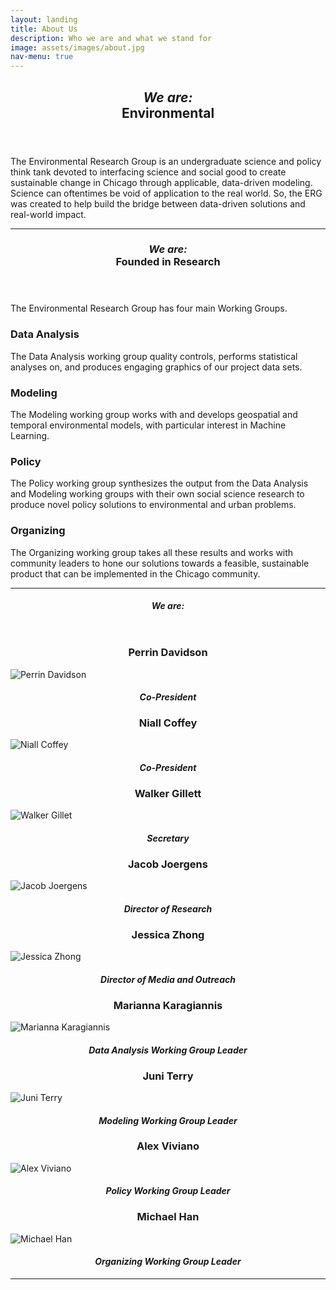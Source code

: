 ```yaml
---
layout: landing
title: About Us
description: Who we are and what we stand for
image: assets/images/about.jpg
nav-menu: true
---
```


<!-- Main -->
<div id="main" class="alt">

<!-- One -->
<section id="one">
	<div class="inner">
		<header class="major">
			<h1><i>We are:</i><br>Environmental</h1>
		</header>

<!-- Content One -->
<p>The Environmental Research Group is an undergraduate science and policy think tank devoted to interfacing science and social good to create sustainable change in Chicago through applicable, data-driven modeling. Science can oftentimes be void of application to the real world. So, the ERG was created to help build the bridge between data-driven solutions and real-world impact.</p>

<hr class="major" />

<!-- Two -->
<section id="one">
	<div class="inner">
		<header class="major">
			<h1><i>We are:</i><br>Founded in Research</h1>
		</header>

<!-- Content Two-->
<p>The Environmental Research Group has four main Working Groups. </p>
<div class="row">
	<div class="6u 12u$(small)">
		<h3>Data Analysis</h3>
		<p>The Data Analysis working group quality controls, performs statistical analyses on, and produces engaging graphics of our project data sets.</p>
	</div>
	<div class="6u$ 12u$(small)">
		<h3>Modeling</h3>
		<p>The Modeling working group works with and develops geospatial and temporal environmental models, with particular interest in Machine Learning.</p>
	</div>
	<div class="6u 12u$(small)">
		<h3>Policy</h3>
		<p>The Policy working group synthesizes the output from the Data Analysis and Modeling working groups with their own social science research to produce novel policy solutions to environmental and urban problems.</p>
	</div>
	<div class="6u$ 12u$(small)">
		<h3>Organizing</h3>
		<p>The Organizing working group takes all these results and works with community leaders to hone our solutions towards a feasible, sustainable product that can be implemented in the Chicago community.</p>
	</div>
</div>

<hr class="major" />

<!-- Three -->
<section id="one">
	<div class="inner">
		<header class="major">
			<h1><i>We are:</i></h1>
		</header>

<!-- Content Three-->
<div class="row">
	<div class="row">
		<div class="4u 12u$(medium)">
			<h3 style="text-align:center">Perrin Davidson</h3>
			<img src="assets/images/img_perrin.png" alt="Perrin Davidson">
			<h4 style="text-align:center"><i>Co-President</i></h4>
		</div>
		<div class="4u 12u$(medium)">
			<h3 style="text-align:center">Niall Coffey</h3>
			<img src="assets/images/img_niall.png" alt="Niall Coffey">
			<h4 style="text-align:center"><i>Co-President</i></h4>
		</div>
		<div class="4u$ 12u$(medium)">
			<h3 style="text-align:center">Walker Gillett</h3>
			<img src="assets/images/img_walker.png" alt="Walker Gillet">
			<h4 style="text-align:center"><i>Secretary</i></h4>
		</div>
    		<div class="4u 12u$(medium)">
			<h3 style="text-align:center">Jacob Joergens</h3>
			<img src="assets/images/img_jacob.png" alt="Jacob Joergens">
			<h4 style="text-align:center"><i>Director of Research</i></h4>
		</div>
		<div class="4u 12u$(medium)">
			<h3 style="text-align:center">Jessica Zhong</h3>
			<img src="assets/images/img_jessica.png" alt="Jessica Zhong">
			<h4 style="text-align:center"><i>Director of Media and Outreach</i></h4>
		</div>
		<div class="4u$ 12u$(medium)">
			<h3 style="text-align:center">Marianna Karagiannis</h3>
			<img src="assets/images/img_marianna.png" alt="Marianna Karagiannis">
			<h4 style="text-align:center"><i>Data Analysis Working Group Leader</i></h4>
		</div>
		<div class="4u 12u$(medium)">
			<h3 style="text-align:center">Juni Terry</h3>
			<img src="assets/images/img_juni.png" alt="Juni Terry">
			<h4 style="text-align:center"><i>Modeling Working Group Leader</i></h4>
		</div>
		<div class="4u 12u$(medium)">
			<h3 style="text-align:center">Alex Viviano</h3>
			<img src="assets/images/img_alex.png" alt="Alex Viviano">
			<h4 style="text-align:center"><i>Policy Working Group Leader</i></h4>
		</div>
		<div class="4u$ 12u$(medium)">
			<h3 style="text-align:center">Michael Han</h3>
			<img src="assets/images/img_michael.png" alt="Michael Han">
			<h4 style="text-align:center"><i>Organizing Working Group Leader</i></h4>
		</div>
	</div>
</div>

<hr class="major" />

<!-- End -->
</div>
